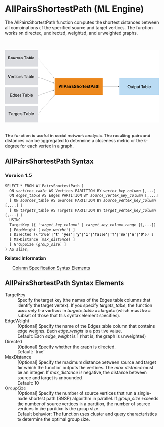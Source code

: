 <div class="nested0" aria-labelledby="ariaid-title1" topicindex="1" topicid="oxa1507906655319" id="oxa1507906655319"><h1 class="title topictitle1" id="ariaid-title1">AllPairsShortestPath (ML Engine)</h1><div class="body conbody">
<p class="p">The AllPairsShortestPath function computes the shortest distances between
			all combinations of the specified source and target vertices. The function works on
			directed, undirected, weighted, and unweighted graphs.</p><div class="fig fignone" id="oxa1507906655319__fig_od5_5yd_pw"><div class="caption"></div><br clear="none"></br><img class="image" id="oxa1507906655319__image_jh2_vyd_pw" src="qxh1466005796819.svg" alt="How Machine Learning Engine function AllPairsShortestPath works"></img><br clear="none"></br></div>
<p class="p">The function is useful in social network analysis. The resulting pairs and
			distances can be aggregated to determine a closeness metric or the k-degree for each
			vertex in a graph.</p></div><div class="topic reference nested1" aria-labelledby="ariaid-title2" topicindex="2" topicid="gwe1507906690463" xml:lang="en-us" lang="en-us" id="gwe1507906690463">
<h2 class="title topictitle2" id="ariaid-title2">AllPairsShortestPath Syntax</h2><div class="body refbody"><div class="section" id="gwe1507906690463__section_N1000E_N1000C_N10001">
<h3 class="title sectiontitle">Version <span>1.5</span></h3><pre class="pre codeblock" xml:space="preserve"><code>SELECT * FROM AllPairsShortestPath (
  ON <var class="keyword varname">vertices_table</var> AS Vertices PARTITION BY <var class="keyword varname">vertex_key_column</var> [,...] 
  ON <var class="keyword varname">edges_table</var> AS Edges PARTITION BY <var class="keyword varname">source_vertex_key_column</var> [,...] 
  [ ON <var class="keyword varname">sources_table</var> AS Sources PARTITION BY <var class="keyword varname">source_vertex_key_column</var> [,...] ]
  [ ON <var class="keyword varname">targets_table</var> AS Targets PARTITION BY <var class="keyword varname">target_vertex_key_column</var> [,...] ]
  USING
  TargetKey ({ '<var class="keyword varname">target_key_column</var>' | <var class="keyword varname">target_key_column_range</var> }[,...])
  [ EdgeWeight ('<var class="keyword varname">edge_weight</var>') ]
  [ Directed (<span><b>{'true'|'t'|'yes'|'y'|'1'|'false'|'f'|'no'|'n'|'0'}</b></span>) ]
  [ MaxDistance (<var class="keyword varname">max_distance</var>) ]
  [ GroupSize (<var class="keyword varname">group_size</var>) ]
) AS <var class="keyword varname">alias</var>;</code></pre></div></div><div class="related-links"><div class="linklistheader"><p></p><b>Related Information</b></div>
<ul class="linklist linklist relinfo"><div class="linklistmember"><a href="ndv1557782188375.md">Column Specification Syntax Elements</a></div></ul></div></div><div class="topic reference nested1" aria-labelledby="ariaid-title3" topicindex="3" topicid="pdc1507906694486" xml:lang="en-us" lang="en-us" id="pdc1507906694486">
<h2 class="title topictitle2" id="ariaid-title3">AllPairsShortestPath Syntax Elements</h2><div class="body refbody"><div class="section" id="pdc1507906694486__section_N10011_N1000E_N10001"><dl class="dl parml"><dt class="dt pt dlterm">TargetKey</dt><dd class="dd pd">Specify the target key (the names of the Edges table columns that identify the target vertex). If you specify <var class="keyword varname">targets_table</var>, the function uses only the vertices in <var class="keyword varname">targets_table</var> as targets (which must be a subset of those that this syntax element specifies).</dd><dt class="dt pt dlterm">EdgeWeight</dt><dd class="dd pd">[Optional] Specify the name of the Edges table column that contains edge weights. Each <var class="keyword varname">edge_weight</var> is a positive value.</dd><dd class="dd pd ddexpand">Default: Each <var class="keyword varname">edge_weight</var> is 1 (that is, the graph is unweighted)</dd><dt class="dt pt dlterm">Directed</dt><dd class="dd pd">[Optional] Specify whether the graph is directed.</dd><dd class="dd pd ddexpand">Default: 'true'</dd><dt class="dt pt dlterm">MaxDistance</dt><dd class="dd pd">[Optional] Specify the maximum distance between source and target for which the function outputs the vertices. The <var class="keyword varname">max_distance</var> must be an integer. If <var class="keyword varname">max_distance</var> is negative, the distance between source and target is unbounded.</dd><dd class="dd pd ddexpand">Default: 10</dd><dt class="dt pt dlterm">GroupSize</dt><dd class="dd pd">[Optional] Specify the number of source vertices that run a single-node shortest path (SNSP) algorithm in parallel. If <var class="keyword varname">group_size</var> exceeds the number of source vertices in a partition, the number of source vertices in the partition is the group size.</dd><dd class="dd pd ddexpand">Default behavior: The function uses cluster and query characteristics to determine the optimal group size.</dd></dl></div></div></div></div>
